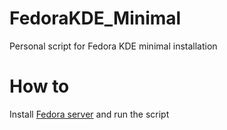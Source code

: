 # FedoraKDE_Minimal
Personal script for Fedora KDE minimal installation

# How to
Install [Fedora server](https://torrent.fedoraproject.org/) and run the script
